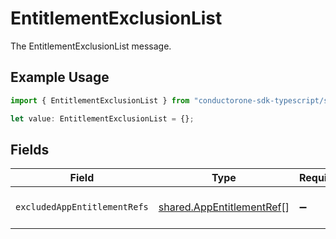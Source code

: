 # EntitlementExclusionList

The EntitlementExclusionList message.

## Example Usage

```typescript
import { EntitlementExclusionList } from "conductorone-sdk-typescript/sdk/models/shared";

let value: EntitlementExclusionList = {};
```

## Fields

| Field                                                                         | Type                                                                          | Required                                                                      | Description                                                                   |
| ----------------------------------------------------------------------------- | ----------------------------------------------------------------------------- | ----------------------------------------------------------------------------- | ----------------------------------------------------------------------------- |
| `excludedAppEntitlementRefs`                                                  | [shared.AppEntitlementRef](../../../sdk/models/shared/appentitlementref.md)[] | :heavy_minus_sign:                                                            | The excludedAppEntitlementRefs field.                                         |